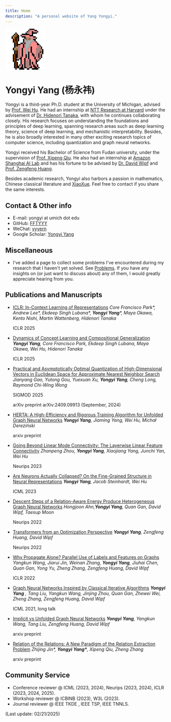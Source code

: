 ```yaml
---
title: Home
description: "A personal website of Yang Yongyi."
---
```


<style>
#_end ~ * {
	display: none;
}
</style>

<img src="/images/partywizard.gif" style="display:inline-block;">

# Yongyi Yang (杨永祎)

Yongyi is a third-year Ph.D. student at the University of Michigan, advised by [Prof. Wei Hu](http://weihu.me/). He had an internship at [NTT Research at Harvard](https://cbs.fas.harvard.edu/research/theory/) under the advisement of [Dr. Hidenori Tanaka](https://sites.google.com/view/htanaka/home), with whom he continues collaborating closely. His research focuses on understanding the foundations and principles of deep learning, spanning research areas such as deep learning theory, science of deep learning, and mechanistic interpretability. Besides, he is also broadly interested in many other exciting research topics of computer science, including quantization and graph neural networks.

Yongyi received his Bachelor of Science from Fudan university, under the supervision of [Prof. Xipeng Qiu](https://xpqiu.github.io/). He also had an internship at [Amazon Shanghai AI Lab](https://www.amazonaws.cn/en/ailab/ "this website is too ugly...") and has his fortune to be advised by [Dr. David Wipf](http://www.davidwipf.com/) and [Prof. Zengfeng Huang](https://zengfenghuang.github.io/).

Besides academic research, Yongyi also harbors a passion in mathematics, Chinese classical literature and [XiaoXue](https://zh.wikipedia.org/wiki/%E5%B0%8F%E5%AD%B8_(%E7%B6%93%E5%AD%B8)). Feel free to contact if you share the same interests.

## Contact & Other info
+ E-mail: yongyi at umich dot edu
+ GitHub: [FFTYYY](https://github.com/FFTYYY)
+ WeChat: [yyyern](/images/wechat.jpg)
+ Google Scholar: [Yongyi Yang](https://scholar.google.com/citations?user=EmL0jD0AAAAJ&h)

## Miscellaneous

+ I've added a page to collect some problems I've encountered during my research that I haven't yet solved. See [Problems](/post/problems/). If you have any insights on (or just want to discuss about) any of them, I would greatly appreciate hearing from you.

## Publications and Manuscripts

+  [ICLR: In-Context Learning of Representations](https://arxiv.org/abs/2501.00070)
	*Core Francisco Park\*, Andrew Lee\*, Ekdeep Singh Lubana\*, __Yongyi Yang__\*, Maya Okawa, Kento Nishi, Martin Wattenberg, Hidenori Tanaka*

	ICLR 2025



+  [Dynamics of Concept Learning and Compositional Generalization](https://arxiv.org/abs/2410.08309)
	*__Yongyi Yang__, Core Francisco Park, Ekdeep Singh Lubana, Maya Okawa, Wei Hu, Hidenori Tanaka*

	ICLR 2025

+  [Practical and Asymptotically Optimal Quantization of High-Dimensional Vectors in Euclidean Space for Approximate Nearest Neighbor Search](https://arxiv.org/abs/2409.09913)
	*Jianyang Gao, Yutong Gou, Yuexuan Xu, __Yongyi Yang__, Cheng Long, Raymond Chi-Wing Wong*


	<p>SIGMOD 2025<p>

	<p>arXiv preprint arXiv:2409.09913 (September, 2024)<p>


+   [HERTA: A High-Efficiency and Rigorous Training Algorithm for Unfolded Graph Neural Networks](https://arxiv.org/abs/2403.18142)
	*__Yongyi Yang__, Jiaming Yang, Wei Hu, Michał Dereziński*

	arxiv preprint

+   [Going Beyond Linear Mode Connectivity: The Layerwise Linear Feature Connectivity](https://arxiv.org/abs/2307.08286)
	*Zhanpeng Zhou, __Yongyi Yang__, Xiaojiang Yang, Junchi Yan, Wei Hu*

	Neurips 2023

+   [Are Neurons Actually Collapsed? On the Fine-Grained Structure in Neural Representations](https://arxiv.org/abs/2306.17105)
	*__Yongyi Yang__, Jacob Steinhardt, Wei Hu*

	ICML 2023


+   [Descent Steps of a Relation-Aware Energy Produce Heterogeneous Graph Neural Networks](https://arxiv.org/abs/2206.11081)
	*Hongjoon Ahn,__Yongyi Yang__, Quan Gan, David Wipf, Taesup Moon*

	Neurips 2022

+	[Transformers from an Optimization Perspective](https://arxiv.org/abs/2205.13891)
	*__Yongyi Yang__, Zengfeng Huang, David Wipf*

	Neurips 2022

+	[Why Propagate Alone? Parallel Use of Labels and Features on Graphs](https://arxiv.org/abs/2110.07190)
	*Yangkun Wang, Jiarui Jin, Weinan Zhang, __Yongyi Yang__, Jiuhai Chen, Quan Gan, Yong Yu, Zheng Zhang, Zengfeng Huang, David Wipf*

	ICLR 2022

+	[Graph Neural Networks Inspired by Classical Iterative Algorithms](https://arxiv.org/abs/2103.06064)
	*__Yongyi Yang__ , Tang Liu, Yangkun Wang, Jinjing Zhou, Quan Gan, Zhewei Wei, Zheng Zhang, Zengfeng Huang, David Wipf*

	ICML 2021, long talk

+	[Implicit vs Unfolded Graph Neural Networks](https://arxiv.org/abs/2111.06592)
	*__Yongyi Yang__, Yangkun Wang, Tang Liu, Zengfeng Huang, David Wipf*

	arxiv preprint

+	[Relation of the Relations: A New Paradigm of the Relation Extraction Problem](https://arxiv.org/abs/2006.03719)
	*Zhijing Jin\*, __Yongyi Yang\*__, Xipeng Qiu, Zheng Zhang*

	arxiv preprint 


## Community Service
 - Conference reviewer @ ICML (2023, 2024), Neurips (2023, 2024), ICLR (2023, 2024, 2025).
 - Workshop reviewer @ ICBINB (2023), W3L (2023).
 - Journal reviewer @ IEEE TKDE , IEEE TSP, IEEE TNNLS.

(Last update: 02/21/2025)

<div id="_end"></div>